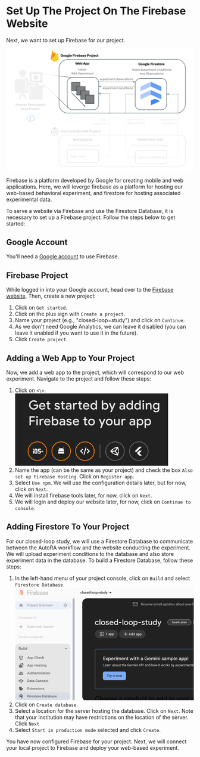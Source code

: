 # Set Up The Project On The Firebase Website

Next, we want to set up Firebase for our project. 

![Setup](img/system_firebase.png)

Firebase is a platform developed by Google for creating mobile and web applications. Here, we will leverge firebase as a platform for hosting our web-based behavioral experiment, and firestore for hosting associated experimental data.

To serve a website via Firebase and use the Firestore Database, it is necessary to set up a Firebase project. Follow the steps below to get started:

## Google Account
You'll need a [Google account](https://www.google.com/account/about/) to use Firebase.

## Firebase Project
While logged in into your Google account, head over to the [Firebase website](https://firebase.google.com/). Then, create a new project:

1. Click on `Get started`.
2. Click on the plus sign with `Create a project`.
3. Name your project (e.g., "closed-loop=study") and click on `Continue`.
4. As we don't need Google Analytics, we can leave it disabled (you can leave it enabled if you want to use it in the future).
5. Click `Create project`.

## Adding a Web App to Your Project
Now, we add a web app to the project, which will correspond to our web experiment. Navigate to the project and follow these steps:

1. Click on ```<\>```.
![webapp.png](img/webapp.png)
2. Name the app (can be the same as your project) and check the box `Also set up Firebase Hosting`. Click on `Register app`.
3. Select `Use npm`. We will use the configuration details later, but for now, click on `Next`.
3. We will install firebase tools later, for now, click on `Next`.
4. We will login and deploy our website later, for now, click on `Continue to console`.

## Adding Firestore To Your Project
For our closed-loop study, we will use a Firestore Database to communicate between the AutoRA workflow and the website conducting the experiment. We will upload experiment conditions to the database and also store experiment data in the database. To build a Firestore Database, follow these steps:

1. In the left-hand menu of your project console, click on `Build` and select `Firestore Database`.
![build_database.png](img/build_database.png)
2. Click on `Create database`.
3. Select a location for the server hosting the database. Click on `Next`. Note that your institution may have restrictions on the location of the server. Click `Next`
4. Select `Start in production mode` selected and click `Create`.

You have now configured Firebase for your project. Next, we will connect your local project to Firebase and deploy your web-based experiment.
